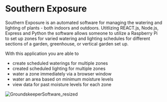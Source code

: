 # Southern Exposure

Southern Exposure is an automated software for managing the watering and lighting of plants - both indoors and outdoors.  Utitlizing REACT.js, Node.js, Express and Python the software allows someone to utilize a Raspberry Pi to set up zones for varied watering and lighting schedules for different sections of a garden, greenhouse, or vertical garden set up.  

With this application you are able to
- create scheduled waterings for multiple zones
- created scheduled lighting for multiple zones
- water a zone immediately via a browser window
- water an area based on minimum moisture levels
- view data for past moisture levels for each zone



![GroundskeeperSoftware_resized](https://user-images.githubusercontent.com/30629717/160464091-c2859f13-dc74-4eec-87be-277f57043ff4.jpg)
